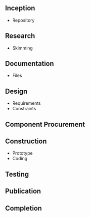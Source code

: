 ## Inception

- Repository

## Research

- Skimming

## Documentation

- Files

## Design

- Requirements
- Constraints

## Component Procurement

## Construction

- Prototype
- Coding

## Testing

## Publication

## Completion
